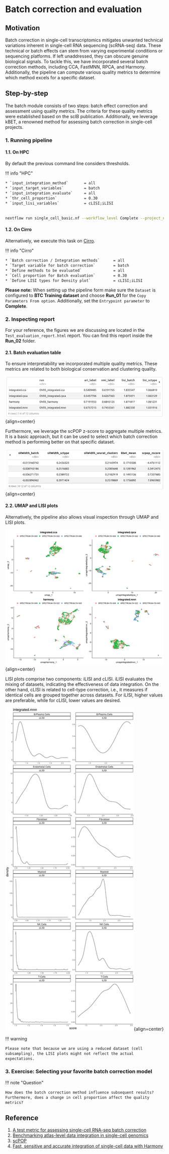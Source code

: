 # Batch correction and evaluation

## Motivation

Batch correction in single-cell transcriptomics mitigates unwanted technical variations inherent in single-cell RNA sequencing (scRNA-seq) data. These technical or batch effects can stem from varying experimental conditions or sequencing platforms. If left unaddressed, they can obscure genuine biological signals. To tackle this, we have incorporated several batch correction methods, including CCA, FastMNN, RPCA, and Harmony. Additionally, the pipeline can compute various quality metrics to determine which method excels for a specific dataset.

## Step-by-step

The batch module consists of two steps: batch effect correction and assessment using quality metrics. The criteria for these quality metrics were established based on the scIB publication. Additionally, we leverage kBET, a renowned method for assessing batch correction in single-cell projects.

### 1. Running pipeline

#### 1.1. On HPC

By default the previous command line considers thresholds.

!!! info "HPC"

    * `input_integration_method`       = all
    * `input_target_variables`         = batch
    * `input_integration_evaluate`     = all
    * `thr_cell_proportion`            = 0.30
    * `input_lisi_variables`           = cLISI;iLISI


```{.bash .copy}

nextflow run single_cell_basic.nf --workflow_level Complete --project_name Training --sample_csv sample_table.csv --meta_data meta_data.csv --cancer_type Ovarian -resume -profile seadragon

```

#### 1.2. On Cirro

Alternatively, we execute this task on [Cirro](https://cirro.bio).

!!! info "Cirro"

    * `Batch correction / Integration methods`      = all
    * `Target variable for batch correction`        = batch
    * `Define methods to be evaluated`              = all
    * `Cell proportion for Batch evaluation`        = 0.30
    * `Define LISI types for Density plot`          = cLISI;iLISI

**Please note:** When setting up the pipeline form make sure the `Dataset` is configured to **BTC Training dataset** and choose **Run_01** for the `Copy Parameters From option`. Additionally, set the `Entrypoint parameter` to **Complete**.

### 2. Inspecting report

For your reference, the figures we are discussing are located in the `Test_evaluation_report.html` report. You can find this report inside the **Run_02** folder.

#### 2.1. Batch evaluation table

To ensure interpretability we incorporated multiple quality metrics. These metrics are related to both biological conservation and clustering quality.

![Image caption](figures/report-evaluation.png){align=center}

Furthermore, we leverage the scPOP z-score to aggregate multiple metrics. It is a basic approach, but it can be used to select which batch correction method is performing better on that specific dataset.

![Image caption](figures/report-evaluation2.png){align=center}

#### 2.2. UMAP and LISI plots

Alternatively, the pipeline also allows visual inspection through UMAP and LISI plots.

![Image caption](figures/umap-batch-correction.png){align=center}

LISI plots comprise two components: iLISI and cLISI. iLISI evaluates the mixing of datasets, indicating the effectiveness of data integration. On the other hand, cLISI is related to cell-type correction, i.e., it measures if identical cells are grouped together across datasets. For iLISI, higher values are preferable, while for cLISI, lower values are desired.

![Image caption](figures/lisi-fastmnn.png){align=center}

!!! warning

    Please note that because we are using a reduced dataset (cell subsampling), the LISI plots might not reflect the actual expectations.

### 3. Exercise: Selecting your favorite batch correction model

!!! note "Question"

    How does the batch correction method influence subsequent results? Furthermore, does a change in cell proportion affect the quality metrics?

## Reference

1. [A test metric for assessing single-cell RNA-seq batch correction](https://www.nature.com/articles/s41592-018-0254-1)
2. [Benchmarking atlas-level data integration in single-cell genomics](https://www.nature.com/articles/s41592-021-01336-8)
3. [scPOP](https://github.com/vinay-swamy/scPOP)
4. [Fast, sensitive and accurate integration of single-cell data with Harmony](https://www.nature.com/articles/s41592-019-0619-0)